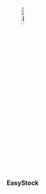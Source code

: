<div align="center" width="100%">
    <p><img width="10%" src="./assets/img/logo-easystock2.png" alt="logo"><br><b>EasyStock</b></p>
</div>

